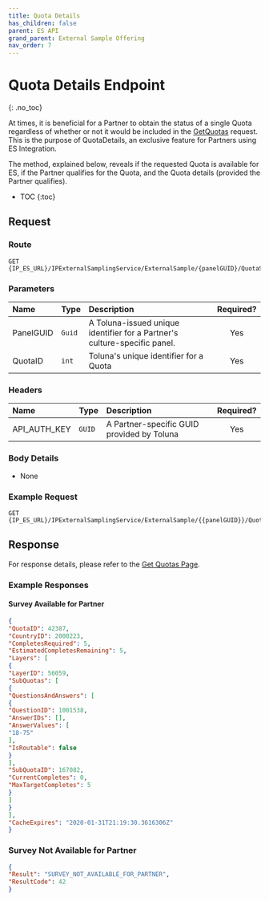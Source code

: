 ```yaml
---
title: Quota Details
has_children: false
parent: ES API
grand_parent: External Sample Offering
nav_order: 7
---
```


# Quota Details Endpoint
{: .no_toc}

At times, it is beneficial for a Partner to obtain the status of a single Quota regardless of whether or not it would be included in the [GetQuotas](/externalsample/api/getquotas) request. This is the purpose of QuotaDetails, an exclusive feature for Partners using ES Integration.

The method, explained below, reveals if the requested Quota is available for ES, if the Partner qualifies for the Quota, and the Quota details (provided the Partner qualifies).

* TOC
{:toc}

## Request

### Route
```
GET {IP_ES_URL}/IPExternalSamplingService/ExternalSample/{panelGUID}/QuotaStatus/{quotaID}
```

### Parameters

| Name | Type | Description | Required? |
| :--- | :--- | :--- | :---: |
| PanelGUID | ```Guid``` | A Toluna-issued unique identifier for a Partner's culture-specific panel. | Yes |
| QuotaID | ```int``` | Toluna's unique identifier for a Quota | Yes |

### Headers

| Name | Type | Description | Required? |
| :--- | :--- | :--- | :---: |
| API_AUTH_KEY | ```GUID``` | A Partner-specific GUID provided by Toluna | Yes |

### Body Details
 - None

### Example Request
```
GET {IP_ES_URL}/IPExternalSamplingService/ExternalSample/{{panelGUID}}/QuotaStatus/42386
```

## Response

For response details, please refer to the [Get Quotas Page](/externalsample/api/getquotas#response).

### Example Responses

#### Survey Available for Partner
```json
{
"QuotaID": 42387,
"CountryID": 2000223,
"CompletesRequired": 5,
"EstimatedCompletesRemaining": 5,
"Layers": [
{
"LayerID": 56059,
"SubQuotas": [
{
"QuestionsAndAnswers": [
{
"QuestionID": 1001538,
"AnswerIDs": [],
"AnswerValues": [
"18-75"
],
"IsRoutable": false
}
],
"SubQuotaID": 167082,
"CurrentCompletes": 0,
"MaxTargetCompletes": 5
}
]
}
],
"CacheExpires": "2020-01-31T21:19:30.3616306Z"
}
```

### Survey Not Available for Partner
```json
{
"Result": "SURVEY_NOT_AVAILABLE_FOR_PARTNER",
"ResultCode": 42
}
```